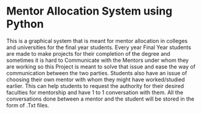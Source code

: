 # Mentor Allocation System using Python
This is a  graphical system that is meant for mentor allocation in colleges and universities for the final year students.
Every year Final Year students are made to make projects for their completion of the degree and sometimes it is hard to Communicate with the Mentors under whom they are working so this Project is meant to solve that issue and ease the way of communication between the two parties.
Students also have an issue of choosing their own mentor with whom they might have worked/studied earlier.
This can help students to request the authority for their desired faculties for mentorship and have 1 to 1 conversation with them.
All the conversations done between a mentor and the student will be stored in the form of .Txt files.
